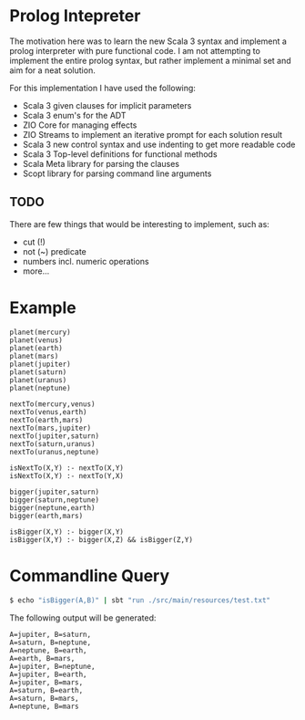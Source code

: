 # Prolog Intepreter
The motivation here was to learn the new Scala 3 syntax and implement a prolog interpreter with pure functional code.
I am not attempting to implement the entire prolog syntax, but rather implement a minimal set and aim for a neat solution.

For this implementation I have used the following:

* Scala 3 given clauses for implicit parameters
* Scala 3 enum's for the ADT
* ZIO Core for managing effects
* ZIO Streams to implement an iterative prompt for each solution result
* Scala 3 new control syntax and use indenting to get more readable code
* Scala 3 Top-level definitions for functional methods
* Scala Meta library for parsing the clauses
* Scopt library for parsing command line arguments

## TODO
There are few things that would be interesting to implement, such as:
* cut (!)
* not (~) predicate
* numbers incl. numeric operations
* more...

# Example
```
planet(mercury)
planet(venus)
planet(earth)
planet(mars)
planet(jupiter)
planet(saturn)
planet(uranus)
planet(neptune)

nextTo(mercury,venus)
nextTo(venus,earth)
nextTo(earth,mars)
nextTo(mars,jupiter)
nextTo(jupiter,saturn)
nextTo(saturn,uranus)
nextTo(uranus,neptune)

isNextTo(X,Y) :- nextTo(X,Y)
isNextTo(X,Y) :- nextTo(Y,X)

bigger(jupiter,saturn)
bigger(saturn,neptune)
bigger(neptune,earth)
bigger(earth,mars)

isBigger(X,Y) :- bigger(X,Y)
isBigger(X,Y) :- bigger(X,Z) && isBigger(Z,Y)

```

# Commandline Query
```bash
$ echo "isBigger(A,B)" | sbt "run ./src/main/resources/test.txt"
```

The following output will be generated:
```
A=jupiter, B=saturn,
A=saturn, B=neptune,
A=neptune, B=earth,
A=earth, B=mars,
A=jupiter, B=neptune,
A=jupiter, B=earth,
A=jupiter, B=mars,
A=saturn, B=earth,
A=saturn, B=mars,
A=neptune, B=mars
```